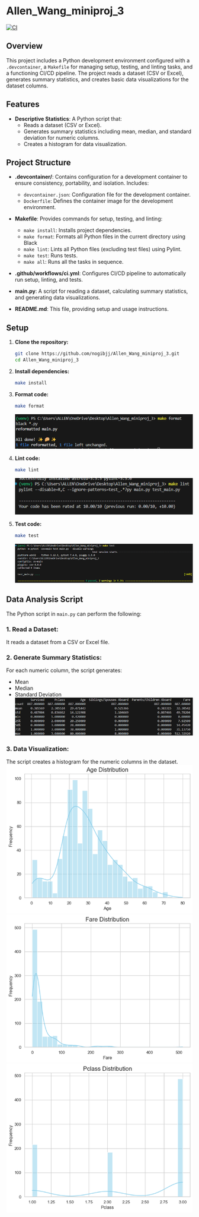 # Allen_Wang_miniproj_3

[![CI](https://github.com/nogibjj/Allen_Wang_miniproj_2/actions/workflows/CICD.yml/badge.svg)](https://github.com/nogibjj/Allen_Wang_miniproj_2/actions/workflows/CICD.yml)

## Overview

This project includes a Python development environment configured with a `.devcontainer`, a `Makefile` for managing setup, testing, and linting tasks, and a functioning CI/CD pipeline.  The project reads a dataset (CSV or Excel), generates summary statistics, and creates basic data visualizations for the dataset columns.

## Features
- **Descriptive Statistics**: A Python script that:
  - Reads a dataset (CSV or Excel).
  - Generates summary statistics including mean, median, and standard deviation for numeric columns.
  - Creates a histogram for data visualization.

## Project Structure

- **.devcontainer/**: Contains configuration for a development container to ensure consistency, portability, and isolation. Includes:
  - `devcontainer.json`: Configuration file for the development container.
  - `Dockerfile`: Defines the container image for the development environment.

- **Makefile**: Provides commands for setup, testing, and linting:
  - `make install`: Installs project dependencies.
  - `make format`: Formats all Python files in the current directory using Black
  - `make lint`: Lints all Python files (excluding test files) using Pylint.
  - `make test`: Runs tests.
  - `make all`: Runs all the tasks in sequence.

- **.github/workflows/ci.yml**: Configures CI/CD pipeline to automatically run setup, linting, and tests.

- **main.py**: A script for reading a dataset, calculating summary statistics, and generating data visualizations.

- **README.md**: This file, providing setup and usage instructions.

## Setup

1. **Clone the repository:**

    ```bash
    git clone https://github.com/nogibjj/Allen_Wang_miniproj_3.git
    cd Allen_Wang_miniproj_3
    ```

2. **Install dependencies:**

    ```bash
    make install
    ```

3. **Format code:**

    ```bash
    make format
    ```
    ![Alt text](format.png)
4. **Lint code:**

    ```bash
    make lint
    ```
   ![Alt text](lint.png)
5. **Test code:**

    ```bash
    make test
    ```
   ![Alt text](test.png)

## Data Analysis Script

The Python script in `main.py` can perform the following:

### 1. **Read a Dataset**:
   It reads a dataset from a CSV or Excel file.

### 2. **Generate Summary Statistics**:
   For each numeric column, the script generates:
   - Mean
   - Median
   - Standard Deviation
    ![Alt text](summary.png)

### 3. **Data Visualization**:
   The script creates a histogram for the numeric columns in the dataset.
    ![Alt text](output/Age_distribution.png)
    ![Alt text](output/Fare_distribution.png)
    ![Alt text](output/Pclass_distribution.png)
    



